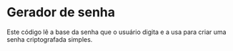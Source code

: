 # Gerador de senha

Este código lê a base da senha que o usuário digita e a usa para criar uma senha criptografada simples.